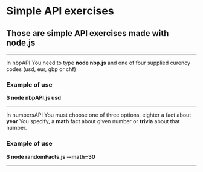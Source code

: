 # Simple API exercises

## Those are simple API exercises made with node.js

---

In nbpAPI You need to type **node nbp.js** and one of four supplied curency codes (usd, eur, gbp or chf)

### Example of use

**\$ node nbpAPI.js usd**

---

In numbersAPI You must choose one of three options, eighter a fact about **year** You specify, a **math** fact about given number or **trivia** about that number.

### Example of use

**\$ node randomFacts.js --math=30**

---
